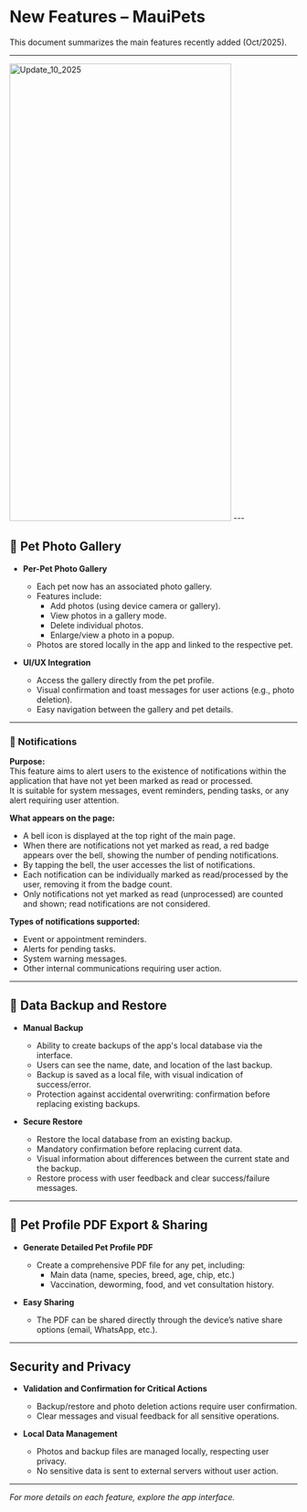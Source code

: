 # New Features – MauiPets

This document summarizes the main features recently added (Oct/2025).

---
<img width="388" height="800" alt="Update_10_2025" src="https://github.com/user-attachments/assets/af31e042-ea8f-4f18-9416-01e1e79e3b6f" />
---

## 📸 Pet Photo Gallery

- **Per-Pet Photo Gallery**
  - Each pet now has an associated photo gallery.
  - Features include:
    - Add photos (using device camera or gallery).
    - View photos in a gallery mode.
    - Delete individual photos.
    - Enlarge/view a photo in a popup.
  - Photos are stored locally in the app and linked to the respective pet.

- **UI/UX Integration**
  - Access the gallery directly from the pet profile.
  - Visual confirmation and toast messages for user actions (e.g., photo deletion).
  - Easy navigation between the gallery and pet details.

---

### 📢 Notifications

**Purpose:**  
This feature aims to alert users to the existence of notifications within the application that have not yet been marked as read or processed.  
It is suitable for system messages, event reminders, pending tasks, or any alert requiring user attention.

**What appears on the page:**  
- A bell icon is displayed at the top right of the main page.
- When there are notifications not yet marked as read, a red badge appears over the bell, showing the number of pending notifications.
- By tapping the bell, the user accesses the list of notifications.
- Each notification can be individually marked as read/processed by the user, removing it from the badge count.
- Only notifications not yet marked as read (unprocessed) are counted and shown; read notifications are not considered.

**Types of notifications supported:**  
- Event or appointment reminders.
- Alerts for pending tasks.
- System warning messages.
- Other internal communications requiring user action.

---

## 🔐 Data Backup and Restore

- **Manual Backup**
  - Ability to create backups of the app's local database via the interface.
  - Users can see the name, date, and location of the last backup.
  - Backup is saved as a local file, with visual indication of success/error.
  - Protection against accidental overwriting: confirmation before replacing existing backups.

- **Secure Restore**
  - Restore the local database from an existing backup.
  - Mandatory confirmation before replacing current data.
  - Visual information about differences between the current state and the backup.
  - Restore process with user feedback and clear success/failure messages.

---

## 📄 Pet Profile PDF Export & Sharing

- **Generate Detailed Pet Profile PDF**
  - Create a comprehensive PDF file for any pet, including:
    - Main data (name, species, breed, age, chip, etc.)
    - Vaccination, deworming, food, and vet consultation history.
  
- **Easy Sharing**
  - The PDF can be shared directly through the device’s native share options (email, WhatsApp, etc.).  

---

## Security and Privacy

- **Validation and Confirmation for Critical Actions**
  - Backup/restore and photo deletion actions require user confirmation.
  - Clear messages and visual feedback for all sensitive operations.

- **Local Data Management**
  - Photos and backup files are managed locally, respecting user privacy.
  - No sensitive data is sent to external servers without user action.

---

*For more details on each feature, explore the app interface.*
